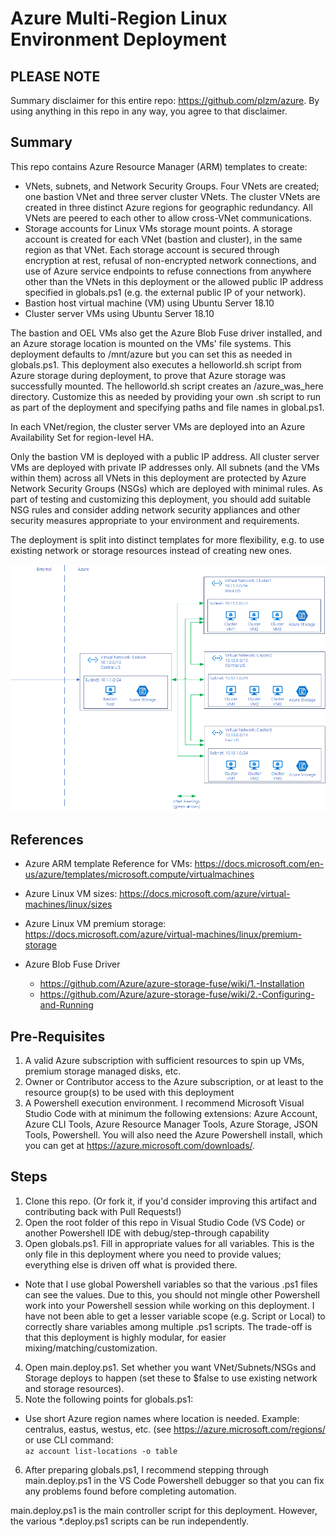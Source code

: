 # Azure Multi-Region Linux Environment Deployment

## PLEASE NOTE

Summary disclaimer for this entire repo: https://github.com/plzm/azure. By using anything in this repo in any way, you agree to that disclaimer.

## Summary

This repo contains Azure Resource Manager (ARM) templates to create:

- VNets, subnets, and Network Security Groups. Four VNets are created; one bastion VNet and three server cluster VNets. The cluster VNets are created in three distinct Azure regions for geographic redundancy. All VNets are peered to each other to allow cross-VNet communications.
- Storage accounts for Linux VMs storage mount points. A storage account is created for each VNet (bastion and cluster), in the same region as that VNet. Each storage account is secured through encryption at rest, refusal of non-encrypted network connections, and use of Azure service endpoints to refuse connections from anywhere other than the VNets in this deployment or the allowed public IP address specified in globals.ps1 (e.g. the external public IP of your network).
- Bastion host virtual machine (VM) using Ubuntu Server 18.10
- Cluster server VMs using Ubuntu Server 18.10

The bastion and OEL VMs also get the Azure Blob Fuse driver installed, and an Azure storage location is mounted on the VMs' file systems. This deployment defaults to /mnt/azure but you can set this as needed in globals.ps1. This deployment also executes a helloworld.sh script from Azure storage during deployment, to prove that Azure storage was successfully mounted. The helloworld.sh script creates an /azure_was_here directory. Customize this as needed by providing your own .sh script to run as part of the deployment and specifying paths and file names in global.ps1.

In each VNet/region, the cluster server VMs are deployed into an Azure Availability Set for region-level HA.

Only the bastion VM is deployed with a public IP address. All cluster server VMs are deployed with private IP addresses only. All subnets (and the VMs within them) across all VNets in this deployment are protected by Azure Network Security Groups (NSGs) which are deployed with minimal rules. As part of testing and customizing this deployment, you should add suitable NSG rules and consider adding network security appliances and other security measures appropriate to your environment and requirements.

The deployment is split into distinct templates for more flexibility, e.g. to use existing network or storage resources instead of creating new ones.

![Azure Multi-Region VM Deployment Schematic](images/AzureMultiRegionVMDeployment.png?raw=true)

## References

- Azure ARM template Reference for VMs: https://docs.microsoft.com/en-us/azure/templates/microsoft.compute/virtualmachines

- Azure Linux VM sizes: https://docs.microsoft.com/azure/virtual-machines/linux/sizes
- Azure Linux VM premium storage: https://docs.microsoft.com/azure/virtual-machines/linux/premium-storage

- Azure Blob Fuse Driver
  - https://github.com/Azure/azure-storage-fuse/wiki/1.-Installation
  - https://github.com/Azure/azure-storage-fuse/wiki/2.-Configuring-and-Running

## Pre-Requisites

1. A valid Azure subscription with sufficient resources to spin up VMs, premium storage managed disks, etc.
2. Owner or Contributor access to the Azure subscription, or at least to the resource group(s) to be used with this deployment
3. A Powershell execution environment. I recommend Microsoft Visual Studio Code with at minimum the following extensions: Azure Account, Azure CLI Tools, Azure Resource Manager Tools, Azure Storage, JSON Tools, Powershell. You will also need the Azure Powershell install, which you can get at https://azure.microsoft.com/downloads/.

## Steps

1. Clone this repo. (Or fork it, if you'd consider improving this artifact and contributing back with Pull Requests!)
2. Open the root folder of this repo in Visual Studio Code (VS Code) or another Powershell IDE with debug/step-through capability
3. Open globals.ps1. Fill in appropriate values for all variables. This is the only file in this deployment where you need to provide values; everything else is driven off what is provided there.
  - Note that I use global Powershell variables so that the various .ps1 files can see the values. Due to this, you should not mingle other Powershell work into your Powershell session while working on this deployment. I have not been able to get a lesser variable scope (e.g. Script or Local) to correctly share variables among multiple .ps1 scripts. The trade-off is that this deployment is highly modular, for easier mixing/matching/customization.
4. Open main.deploy.ps1. Set whether you want VNet/Subnets/NSGs and Storage deploys to happen (set these to $false to use existing network and storage resources).
5. Note the following points for globals.ps1:
  - Use short Azure region names where location is needed. Example: centralus, eastus, westus, etc. (see https://azure.microsoft.com/regions/ or use CLI command:\
```az account list-locations -o table```
6. After preparing globals.ps1, I recommend stepping through main.deploy.ps1 in the VS Code Powershell debugger so that you can fix any problems found before completing automation.

main.deploy.ps1 is the main controller script for this deployment. However, the various *.deploy.ps1 scripts can be run independently.
